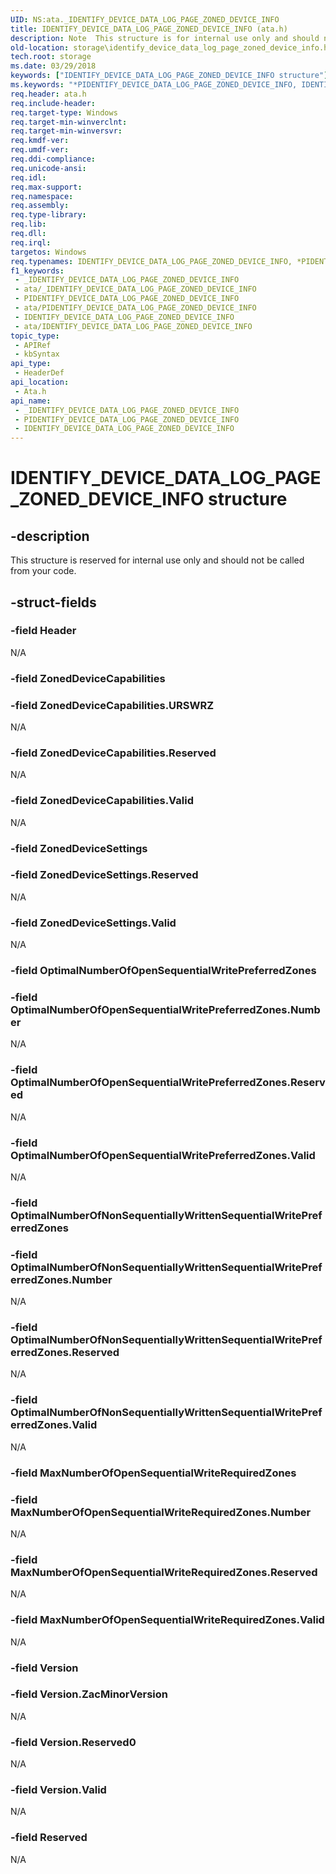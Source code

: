 ```yaml
---
UID: NS:ata._IDENTIFY_DEVICE_DATA_LOG_PAGE_ZONED_DEVICE_INFO
title: IDENTIFY_DEVICE_DATA_LOG_PAGE_ZONED_DEVICE_INFO (ata.h)
description: Note  This structure is for internal use only and should not be called from your code. .
old-location: storage\identify_device_data_log_page_zoned_device_info.htm
tech.root: storage
ms.date: 03/29/2018
keywords: ["IDENTIFY_DEVICE_DATA_LOG_PAGE_ZONED_DEVICE_INFO structure"]
ms.keywords: "*PIDENTIFY_DEVICE_DATA_LOG_PAGE_ZONED_DEVICE_INFO, IDENTIFY_DEVICE_DATA_LOG_PAGE_ZONED_DEVICE_INFO, IDENTIFY_DEVICE_DATA_LOG_PAGE_ZONED_DEVICE_INFO structure [Storage Devices], PIDENTIFY_DEVICE_DATA_LOG_PAGE_ZONED_DEVICE_INFO, PIDENTIFY_DEVICE_DATA_LOG_PAGE_ZONED_DEVICE_INFO structure pointer [Storage Devices], _IDENTIFY_DEVICE_DATA_LOG_PAGE_ZONED_DEVICE_INFO, ata/IDENTIFY_DEVICE_DATA_LOG_PAGE_ZONED_DEVICE_INFO, ata/PIDENTIFY_DEVICE_DATA_LOG_PAGE_ZONED_DEVICE_INFO, storage.identify_device_data_log_page_zoned_device_info"
req.header: ata.h
req.include-header: 
req.target-type: Windows
req.target-min-winverclnt: 
req.target-min-winversvr: 
req.kmdf-ver: 
req.umdf-ver: 
req.ddi-compliance: 
req.unicode-ansi: 
req.idl: 
req.max-support: 
req.namespace: 
req.assembly: 
req.type-library: 
req.lib: 
req.dll: 
req.irql: 
targetos: Windows
req.typenames: IDENTIFY_DEVICE_DATA_LOG_PAGE_ZONED_DEVICE_INFO, *PIDENTIFY_DEVICE_DATA_LOG_PAGE_ZONED_DEVICE_INFO
f1_keywords:
 - _IDENTIFY_DEVICE_DATA_LOG_PAGE_ZONED_DEVICE_INFO
 - ata/_IDENTIFY_DEVICE_DATA_LOG_PAGE_ZONED_DEVICE_INFO
 - PIDENTIFY_DEVICE_DATA_LOG_PAGE_ZONED_DEVICE_INFO
 - ata/PIDENTIFY_DEVICE_DATA_LOG_PAGE_ZONED_DEVICE_INFO
 - IDENTIFY_DEVICE_DATA_LOG_PAGE_ZONED_DEVICE_INFO
 - ata/IDENTIFY_DEVICE_DATA_LOG_PAGE_ZONED_DEVICE_INFO
topic_type:
 - APIRef
 - kbSyntax
api_type:
 - HeaderDef
api_location:
 - Ata.h
api_name:
 - _IDENTIFY_DEVICE_DATA_LOG_PAGE_ZONED_DEVICE_INFO
 - PIDENTIFY_DEVICE_DATA_LOG_PAGE_ZONED_DEVICE_INFO
 - IDENTIFY_DEVICE_DATA_LOG_PAGE_ZONED_DEVICE_INFO
---
```


# IDENTIFY_DEVICE_DATA_LOG_PAGE_ZONED_DEVICE_INFO structure

## -description

This structure is reserved for internal use only and should not be called from your code.

## -struct-fields

### -field Header

N/A

### -field ZonedDeviceCapabilities

### -field ZonedDeviceCapabilities.URSWRZ

N/A

### -field ZonedDeviceCapabilities.Reserved

N/A

### -field ZonedDeviceCapabilities.Valid

N/A

### -field ZonedDeviceSettings

### -field ZonedDeviceSettings.Reserved

N/A

### -field ZonedDeviceSettings.Valid

N/A

### -field OptimalNumberOfOpenSequentialWritePreferredZones

### -field OptimalNumberOfOpenSequentialWritePreferredZones.Number

N/A

### -field OptimalNumberOfOpenSequentialWritePreferredZones.Reserved

N/A

### -field OptimalNumberOfOpenSequentialWritePreferredZones.Valid

N/A

### -field OptimalNumberOfNonSequentiallyWrittenSequentialWritePreferredZones

### -field OptimalNumberOfNonSequentiallyWrittenSequentialWritePreferredZones.Number

N/A

### -field OptimalNumberOfNonSequentiallyWrittenSequentialWritePreferredZones.Reserved

N/A

### -field OptimalNumberOfNonSequentiallyWrittenSequentialWritePreferredZones.Valid

N/A

### -field MaxNumberOfOpenSequentialWriteRequiredZones

### -field MaxNumberOfOpenSequentialWriteRequiredZones.Number

N/A

### -field MaxNumberOfOpenSequentialWriteRequiredZones.Reserved

N/A

### -field MaxNumberOfOpenSequentialWriteRequiredZones.Valid

N/A

### -field Version

### -field Version.ZacMinorVersion

N/A

### -field Version.Reserved0

N/A

### -field Version.Valid

N/A

### -field Reserved

N/A

